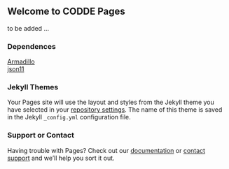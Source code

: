 ## Welcome to CODDE Pages

to be added ...

### Dependences

[Armadillo](http://arma.sourceforge.net/)  
[json11](https://github.com/dropbox/json11.git) 

### Jekyll Themes

Your Pages site will use the layout and styles from the Jekyll theme you have selected in your [repository settings](https://github.com/Wang-Yao-USTC/CODDE/settings). The name of this theme is saved in the Jekyll `_config.yml` configuration file.


### Support or Contact

Having trouble with Pages? Check out our [documentation](https://help.github.com/categories/github-pages-basics/) or [contact support](https://github.com/contact) and we’ll help you sort it out.
